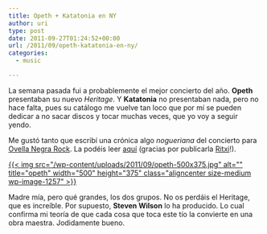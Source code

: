 ```yaml
---
title: Opeth + Katatonia en NY
author: uri
type: post
date: 2011-09-27T01:24:52+00:00
url: /2011/09/opeth-katatonia-en-ny/
categories:
  - music

---
```

La semana pasada fui a probablemente el mejor concierto del año. **Opeth** presentaban su nuevo _Heritage_. Y **Katatonia** no presentaban nada, pero no hace falta, pues su catálogo me vuelve tan loco que por mí se pueden dedicar a no sacar discos y tocar muchas veces, que yo voy a seguir yendo.

Me gustó tanto que escribí una crónica algo _nogueriana_ del concierto para [Ovella Negra Rock][1]. La podéis leer [aquí][2] (gracias por publicarla [Ritxi][3]!).

[{{< img src="/wp-content/uploads/2011/09/opeth-500x375.jpg" alt="" title="opeth" width="500" height="375" class="aligncenter size-medium wp-image-1257" >}}][2]

Madre mía, pero qué grandes, los dos grupos. No os perdáis el Heritage, que es increíble. Por supuesto, **Steven Wilson** lo ha producido. Lo cual confirma mi teoría de que cada cosa que toca este tío la convierte en una obra maestra. Jodidamente bueno.

 [1]: http://www.ovellanegrarock.com/
 [2]: http://www.ovellanegrarock.com/index.php?option=com_content&view=article&id=959:cronica-opeth-katatonia-en-nueva-york&catid=38:cronicas&Itemid=165
 [3]: http://twitter.com/#!/ritxinaval